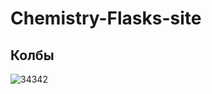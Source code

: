 # Chemistry-Flasks-site

## Колбы

![34342](https://user-images.githubusercontent.com/56477695/177186568-073f87b6-b4e6-403f-874d-d235aa586e0a.jpg)
